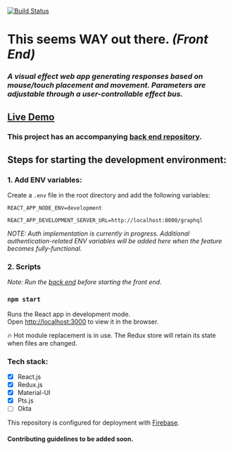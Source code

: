 [![Build Status](https://travis-ci.com/matt-eric/this-seems-WAY-out-there-react-side.svg?branch=master)](https://travis-ci.com/matt-eric/this-seems-WAY-out-there-react-side)

# This seems WAY out there. *(Front End)*

### *A visual effect web app generating responses based on mouse/touch placement and movement. Parameters are adjustable through a user-controllable effect bus.*

## [Live Demo](https://this-seems-way-out-there.web.app/)

### This project has an accompanying [back end repository](https://github.com/matt-eric/this-seems-WAY-out-there-node-side).

## Steps for starting the development environment:

### 1. Add ENV variables:

Create a `.env` file in the root directory and add the following variables:

`REACT_APP_NODE_ENV=development`

`REACT_APP_DEVELOPMENT_SERVER_URL=http://localhost:8000/graphql`

*NOTE: Auth implementation is currently in progress. Additional authentication-related ENV variables will be added here when the feature becomes fully-functional.*

### 2. Scripts

*Note: Run the [back end](https://github.com/matt-eric/this-seems-WAY-out-there-node-side) before starting the front end.*

### `npm start`

Runs the React app in development mode.\
Open [http://localhost:3000](http://localhost:3000) to view it in the browser.

🔥 Hot module replacement is in use. The Redux store will retain its state when files are changed.

### Tech stack:

- [x] React.js
- [x] Redux.js
- [x] Material-UI
- [x] Pts.js
- [ ] Okta

This repository is configured for deployment with [Firebase](https://firebase.google.com/).

#### Contributing guidelines to be added soon.
